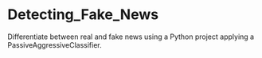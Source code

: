 # Detecting_Fake_News
Differentiate between real and fake news using a Python project applying a PassiveAggressiveClassifier.

